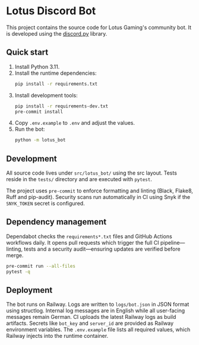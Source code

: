 # Lotus Discord Bot

This project contains the source code for Lotus Gaming's community bot.
It is developed using the [discord.py](https://discordpy.readthedocs.io/) library.

## Quick start

1. Install Python 3.11.
2. Install the runtime dependencies:
   ```bash
   pip install -r requirements.txt
   ```
3. Install development tools:
   ```bash
   pip install -r requirements-dev.txt
   pre-commit install
   ```
4. Copy `.env.example` to `.env` and adjust the values.
5. Run the bot:
   ```bash
   python -m lotus_bot
   ```

## Development

All source code lives under `src/lotus_bot/` using the src layout.  Tests
reside in the `tests/` directory and are executed with `pytest`.

The project uses `pre-commit` to enforce formatting and linting
(Black, Flake8, Ruff and pip-audit).  Security scans run automatically in
CI using Snyk if the `SNYK_TOKEN` secret is configured.

## Dependency management

Dependabot checks the `requirements*.txt` files and GitHub Actions
workflows daily. It opens pull requests which trigger the full CI
pipeline—linting, tests and a security audit—ensuring updates are
verified before merge.

```bash
pre-commit run --all-files
pytest -q
```

## Deployment

The bot runs on Railway. Logs are written to `logs/bot.json` in JSON
format using structlog. Internal log messages are in English while all
user-facing messages remain German. CI uploads the latest Railway logs
as build artifacts.
Secrets like `bot_key` and `server_id` are provided as Railway environment variables. The `.env.example` file lists all required values, which Railway injects into the runtime container.
